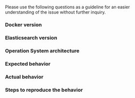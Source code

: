 Please use the following questions as a guideline for an easier understanding of the issue without further inquiry.

### Docker version

### Elasticsearch version

### Operation System architecture

### Expected behavior

### Actual behavior

### Steps to reproduce the behavior
